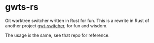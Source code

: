 # gwts-rs
Git worktree switcher written in Rust for fun.
This is a rewrite in Rust of another project [gwt-switcher](https://github.com/sentientmachin3/gwt-switcher), for fun and wisdom.

The usage is the same, see that repo for reference.
